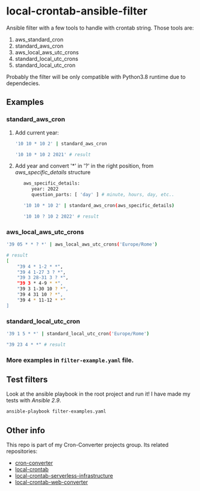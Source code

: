 # local-crontab-ansible-filter
Ansible filter with a few tools to handle with crontab string.
Those tools are:
1. aws_standard_cron
2. standard_aws_cron
3. aws_local_aws_utc_crons
4. standard_local_utc_crons
5. standard_local_utc_cron

Probably the filter will be only compatible with Python3.8 runtime due to dependecies.

## Examples
### standard_aws_cron
1.  Add current year:
    ```bash
    '10 10 * 10 2' | standard_aws_cron
    ```
    ```bash
    '10 10 * 10 2 2021' # result
    ```
2. Add year and convert '*' in '?' in the right position, from _aws_specific_details_ structure
    ```bash
       aws_specific_details:
          year: 2022
          question_parts: [ 'day' ] # minute, hours, day, etc..
    
       '10 10 * 10 2' | standard_aws_cron(aws_specific_details)
    ```
    ```bash 
       '10 10 ? 10 2 2022' # result
    ```
    
### aws_local_aws_utc_crons
```bash
'39 05 * * ? *' | aws_local_aws_utc_crons('Europe/Rome')
```
```bash
# result
[
    "39 4 * 1-2 * *",
    "39 4 1-27 3 ? *",
    "39 3 28-31 3 ? *",
    "39 3 * 4-9 * *",
    "39 3 1-30 10 ? *",
    "39 4 31 10 ? *",
    "39 4 * 11-12 * *"
]
```
### standard_local_utc_cron
```bash
'39 1 5 * *' | standard_local_utc_cron('Europe/Rome')
```
```bash
"39 23 4 * *" # result
```

### More examples in `filter-example.yaml` file.

## Test filters
Look at the ansible playbook in the root project and run it!
I have made my tests with _Ansible 2.9_.
```bash
ansible-playbook filter-examples.yaml
```

## Other info
This repo is part of my Cron-Converter projects group.
Its related repositories:
- [cron-converter](https://github.com/Sonic0/cron-converter)
- [local-crontab](https://github.com/Sonic0/local-crontab)
- [local-crontab-serverless-infrastructure](https://github.com/Sonic0/local-crontab-serverless-infrastructure)
- [local-crontab-web-converter](https://github.com/Sonic0/local-crontab-web-converter)
